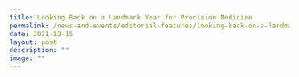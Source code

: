```yaml
---
title: Looking Back on a Landmark Year for Precision Medicine
permalink: /news-and-events/editorial-features/looking-back-on-a-landmark-year-for-precision-medicine/
date: 2021-12-15
layout: post
description: ""
image: ""
---
```

